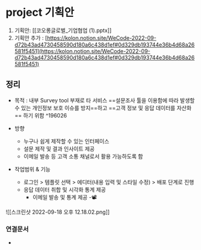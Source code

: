 # project 기획안
1. 기획안:  [[코오롱글로벌_기업협업 (1).pptx]]
2. 기획안 추가 : [https://kolon.notion.site/WeCode-2022-09-d72b43ad4730458590d180a6c438d1ef#0d329db193744e36b4d68a26581f5451](https://kolon.notion.site/WeCode-2022-09-d72b43ad4730458590d180a6c438d1ef#0d329db193744e36b4d68a26581f5451)

## 정리
- 목적 : 내부 Survey tool 부재로 타 서비스 ==설문조사 툴을 이용함에 따라 발생할 수 있는 개인정보 보호 이슈를 방지==하고 ==고객 정보 및 응답 데이터를 자산화== 하기 위함
 ^196026
- 방향
	- 누구나 쉽게 제작할 수 있는 인터페이스
	- 설문 제작 및 결과 인사이트 제공
	- 이메일 발송 등 고객 소통 채널로서 활용 가능하도록 함

- 작업범위 & 기능
	- 로그인 > 템플릿 선택 > 에디터(내용 입력 및 스타일 수정) > 배포 단계로 진행
	-  응답 데이터 취합 및 시각화 통계 제공
		-  이메일 발송 및 통계 제공
-📽️

![[스크린샷 2022-09-18 오후 12.18.02.png]]




### 연결문서
- 

